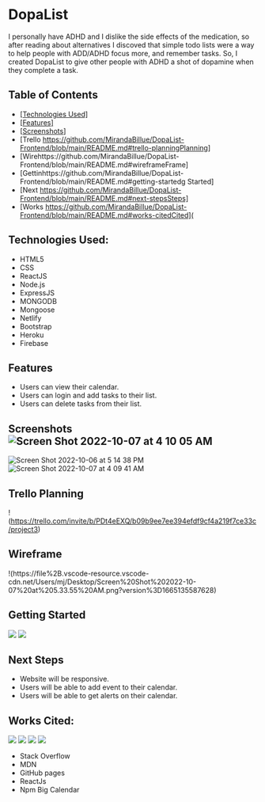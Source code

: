 # DopaList
I personally have ADHD and I dislike the side effects of the medication, so after reading about alternatives I discoved that simple todo lists were a way to help people with ADD/ADHD focus more, and remember tasks.  So, I created DopaList to give other people with ADHD a shot of dopamine when they complete a task.

## Table of Contents
* [[Technologies Used]](https://github.com/MirandaBillue/DopaList-Frontend/blob/main/README.md#technologies-used)
* [[Features]](https://github.com/MirandaBillue/DopaList-Frontend/blob/main/README.md#features)
* [[Screenshots](https://github.com/MirandaBillue/DopaList-Frontend/blob/main/README.md#scree)]
* [Trello https://github.com/MirandaBillue/DopaList-Frontend/blob/main/README.md#trello-planningPlanning]
* [Wirehttps://github.com/MirandaBillue/DopaList-Frontend/blob/main/README.md#wireframeFrame]
* [Gettinhttps://github.com/MirandaBillue/DopaList-Frontend/blob/main/README.md#getting-startedg Started]
* [Next https://github.com/MirandaBillue/DopaList-Frontend/blob/main/README.md#next-stepsSteps]
* [Works https://github.com/MirandaBillue/DopaList-Frontend/blob/main/README.md#works-citedCited](


## Technologies Used:
* HTML5
* CSS
* ReactJS
* Node.js
* ExpressJS
* MONGODB
* Mongoose
* Netlify
* Bootstrap
* Heroku
* Firebase

## Features
* Users can view their calendar.
* Users can login and add tasks to their list.
* Users can delete tasks from their list.

## Screenshots![Screen Shot 2022-10-07 at 4 10 05 AM](https://user-images.githubusercontent.com/110904846/194530745-679a7561-1e9f-4394-a83d-0adf9d0dd612.png)
![Screen Shot 2022-10-06 at 5 14 38 PM](https://user-images.githubusercontent.com/110904846/194530706-7d9ece1e-0cf7-4e0e-aab7-3de40c6f0f4f.png)
![Screen Shot 2022-10-07 at 4 09 41 AM](https://user-images.githubusercontent.com/110904846/194530770-33df94f0-3cf7-4cd4-8e65-493efb2f0c15.png)


## Trello Planning
!(https://trello.com/invite/b/PDt4eEXQ/b09b9ee7ee394efdf9cf4a219f7ce33c/project3)
## Wireframe
!(https://file%2B.vscode-resource.vscode-cdn.net/Users/mj/Desktop/Screen%20Shot%202022-10-07%20at%205.33.55%20AM.png?version%3D1665135587628)

## Getting Started
![](https://main--kaleidoscopic-longma-f15005.netlify.app/)
![](https://dopa-list.herokuapp.com/)

## Next Steps
* Website will be responsive.
* Users will be able to add event to their calendar.
* Users will be able to get alerts on their calendar.

## Works Cited:
![](https://firebase.google.com/docs/web/setup?authuser=0)
![](https://jasonwatmore.com/post/2022/06/22/react-access-environment-variables-from-dotenv-env)
![](https://www.anycodings.com/1questions/2495991/use-multiple-components-on-one-react-page)
![](https://www.npmjs.com/package/react-calendar)
* Stack Overflow
* MDN
* GitHub pages
* ReactJs
* Npm Big Calendar
